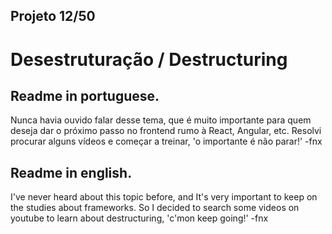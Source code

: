 ## Projeto 12/50

# Desestruturação / Destructuring 

## Readme in portuguese.

Nunca havia ouvido falar desse tema, que é muito importante para quem deseja dar o próximo passo no frontend rumo à React, Angular, etc. 
Resolvi procurar alguns vídeos e começar a treinar, 'o importante é não parar!' -fnx

## Readme in english.

I've never heard about this topic before, and It's very important to keep on the studies about frameworks.
So I decided to search some videos on youtube to learn about destructuring, 'c'mon keep going!' -fnx